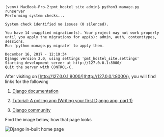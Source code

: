 ```
(venv) MacBook-Pro-2:pmt_hostel_site admin$ python3 manage.py runserver
Performing system checks...

System check identified no issues (0 silenced).

You have 14 unapplied migration(s). Your project may not work properly until you apply the migrations for app(s): admin, auth, contenttypes, sessions.
Run 'python manage.py migrate' to apply them.

December 16, 2017 - 12:10:34
Django version 2.0, using settings 'pmt_hostel_site.settings'
Starting development server at http://127.0.0.1:8000/
Quit the server with CONTROL-C.
```

After visiting on [http://127.0.0.1:8000/](http://127.0.0.1:8000/), you will find links for the following 

1. [Django documentation](https://docs.djangoproject.com/en/2.0/)

2. [Tutorial: A polling app (Writing your first Django app, part 1)](https://docs.djangoproject.com/en/2.0/intro/tutorial01/)

3. [Django community](https://www.djangoproject.com/community/)

Find the image below, how that page looks

![Django in-built home page](https://scontent.fblr4-1.fna.fbcdn.net/v/t31.0-8/25351896_2018399418404465_5252791153176846438_o.jpg?oh=687215d9c269df161499950057eacd50&oe=5ACE4BD4)
